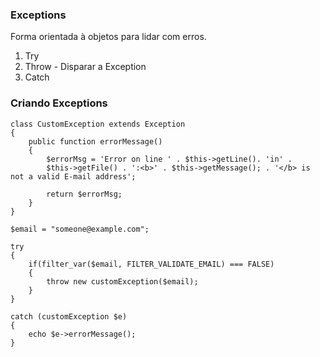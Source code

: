 ### Exceptions

Forma orientada à objetos para lidar com erros.

1. Try
2. Throw - Disparar a Exception
3. Catch 

### Criando Exceptions

	class CustomException extends Exception 
	{
		public function errorMessage() 
		{
			$errorMsg = 'Error on line ' . $this->getLine(). 'in' . 
			$this->getFile() . ':<b>' . $this->getMessage(); . '</b> is not a valid E-mail address';
			
			return $errorMsg;
		}
	}

	$email = "someone@example.com";

	try 
	{
		if(filter_var($email, FILTER_VALIDATE_EMAIL) === FALSE) 
		{
			throw new customException($email);
		}
	}

	catch (customException $e) 
	{
		echo $e->errorMessage();
	}

	